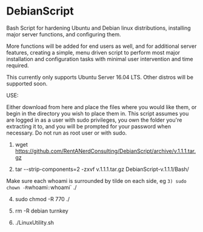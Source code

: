 # DebianScript
Bash Script for hardening Ubuntu and Debian linux distributions, installing major server functions, and configuring them.

More functions will be added for end users as well, and for additional server features, creating a simple,
menu driven script to perform most major installation and configuration tasks with minimal user intervention and time required.

This currently only supports Ubuntu Server 16.04 LTS. Other distros will be supported soon.

USE:

Either download from here and place the files where you would like them, or begin in the directory you wish to place them in. This script assumes you are logged in as a user with sudo privileges, you own the folder you're extracting it to, and you will be prompted for your password when necessary. Do not run as root user or with sudo.

1) wget https://github.com/RentANerdConsulting/DebianScript/archive/v.1.1.1.tar.gz

2) tar --strip-components=2 -zxvf v.1.1.1.tar.gz DebianScript-v.1.1.1/Bash/

Make sure each whoami is surrounded by tilde on each side, eg `
3) sudo chown -R `whoami`:`whoami` ./

4) sudo chmod -R 770 ./

5) rm -R debian turnkey

6) ./LinuxUtility.sh
